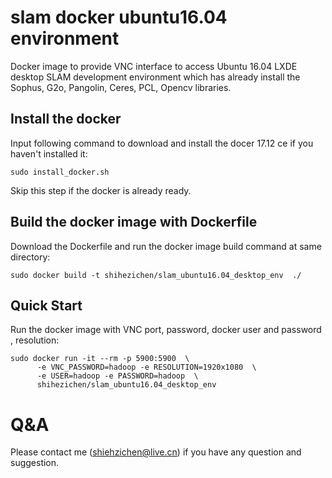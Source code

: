 slam docker ubuntu16.04 environment
=========================
Docker image to provide VNC interface to access Ubuntu 16.04 LXDE desktop SLAM development environment which has already 
install the Sophus, G2o, Pangolin, Ceres, PCL, Opencv libraries.

Install the docker 
-------------------------
Input following command to download and install the docer 17.12 ce if you haven't installed it:

```
sudo install_docker.sh
```
Skip this step if the docker is already ready.

Build the docker image with Dockerfile
-------------------------
Download the Dockerfile and run the docker image build command at same directory:

```
sudo docker build -t shihezichen/slam_ubuntu16.04_desktop_env  ./
```

Quick Start
-------------------------
Run the docker image with VNC port, password, docker user and password , resolution:

```
sudo docker run -it --rm -p 5900:5900  \
      -e VNC_PASSWORD=hadoop -e RESOLUTION=1920x1080  \
      -e USER=hadoop -e PASSWORD=hadoop  \
      shihezichen/slam_ubuntu16.04_desktop_env
```


Q&A
==================

Please contact me (shiehzichen@live.cn) if you have any question and suggestion.
